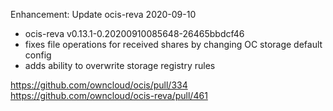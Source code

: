 Enhancement: Update ocis-reva 2020-09-10

- ocis-reva v0.13.1-0.20200910085648-26465bbdcf46
- fixes file operations for received shares by changing OC storage default config
- adds ability to overwrite storage registry rules

https://github.com/owncloud/ocis/pull/334
https://github.com/owncloud/ocis-reva/pull/461

